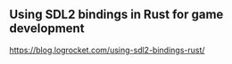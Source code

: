 ## Using SDL2 bindings in Rust for game development
https://blog.logrocket.com/using-sdl2-bindings-rust/
